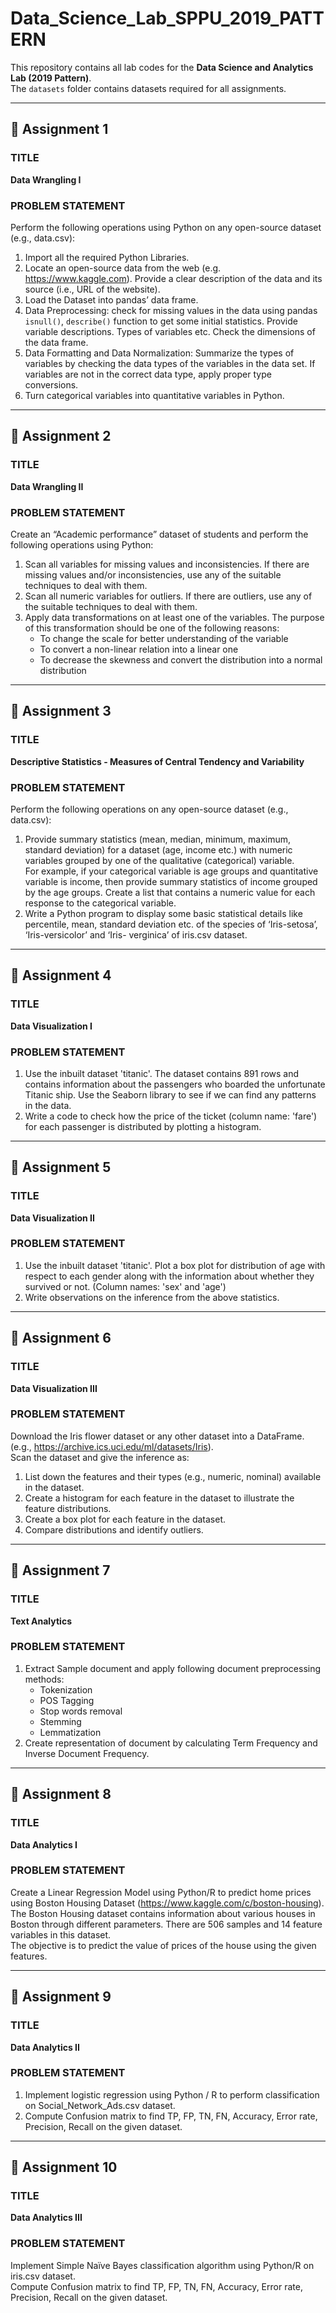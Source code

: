 # Data_Science_Lab_SPPU_2019_PATTERN


This repository contains all lab codes for the **Data Science and Analytics Lab (2019 Pattern)**.  
The `datasets` folder contains datasets required for all assignments.  

------------------------------------------------------------------------------------------------------------------------------------------------------------------

## 📂 Assignment 1

### TITLE  
**Data Wrangling I**

### PROBLEM STATEMENT  
Perform the following operations using Python on any open-source dataset (e.g., data.csv):

1. Import all the required Python Libraries.  
2. Locate an open-source data from the web (e.g. https://www.kaggle.com). Provide a clear description of the data and its source (i.e., URL of the website).  
3. Load the Dataset into pandas’ data frame.  
4. Data Preprocessing: check for missing values in the data using pandas `isnull()`, `describe()` function to get some initial statistics. Provide variable descriptions. Types of variables etc. Check the dimensions of the data frame.  
5. Data Formatting and Data Normalization: Summarize the types of variables by checking the data types  of the variables in the data set. If variables are not in the correct data type, apply proper type conversions.  
6. Turn categorical variables into quantitative variables in Python.  


---

## 📂 Assignment 2

### TITLE  
**Data Wrangling II**

### PROBLEM STATEMENT 
Create an “Academic performance” dataset of students and perform the following operations using Python:

1. Scan all variables for missing values and inconsistencies. If there are missing values and/or inconsistencies, use any of the suitable techniques to deal with them.  
2. Scan all numeric variables for outliers. If there are outliers, use any of the suitable techniques to deal with them.  
3. Apply data transformations on at least one of the variables. The purpose of this transformation should be one of the following reasons:  
   - To change the scale for better understanding of the variable  
   - To convert a non-linear relation into a linear one  
   - To decrease the skewness and convert the distribution into a normal distribution  

---

## 📂 Assignment 3

### TITLE  
**Descriptive Statistics - Measures of Central Tendency and Variability**

### PROBLEM STATEMENT 
Perform the following operations on any open-source dataset (e.g., data.csv):

1. Provide summary statistics (mean, median, minimum, maximum, standard deviation) for a dataset (age, income etc.) with numeric variables grouped by one of the qualitative (categorical) variable.  
   For example, if your categorical variable is age groups and quantitative variable is income, then provide summary statistics of income grouped by the age groups. Create a list that contains a numeric value for each response to the categorical variable.  
2. Write a Python program to display some basic statistical details like percentile, mean, standard deviation etc. of the species of ‘Iris-setosa’, ‘Iris-versicolor’ and ‘Iris- verginica’ of iris.csv dataset.  


---

## 📂 Assignment 4

### TITLE  
**Data Visualization I**

### PROBLEM STATEMENT 

1. Use the inbuilt dataset 'titanic'. The dataset contains 891 rows and contains information about the passengers who boarded the unfortunate Titanic ship. Use the Seaborn library to see if we can find any patterns in the data.  
2. Write a code to check how the price of the ticket (column name: 'fare') for each passenger is distributed by plotting a histogram.

---

## 📂 Assignment 5

### TITLE  
**Data Visualization II**

### PROBLEM STATEMENT 

1. Use the inbuilt dataset 'titanic'. Plot a box plot for distribution of age with respect to each gender along with the information about whether they survived or not. (Column names: 'sex' and 'age')  
2. Write observations on the inference from the above statistics.

---

## 📂 Assignment 6

### TITLE  
**Data Visualization III**

### PROBLEM STATEMENT 
Download the Iris flower dataset or any other dataset into a DataFrame. (e.g., https://archive.ics.uci.edu/ml/datasets/Iris).  
Scan the dataset and give the inference as:

1. List down the features and their types (e.g., numeric, nominal) available in the dataset.  
2. Create a histogram for each feature in the dataset to illustrate the feature distributions.  
3. Create a box plot for each feature in the dataset.  
4. Compare distributions and identify outliers.

---

## 📂 Assignment 7

### TITLE  
**Text Analytics**

### PROBLEM STATEMENT 

1. Extract Sample document and apply following document preprocessing methods:  
   - Tokenization  
   - POS Tagging  
   - Stop words removal  
   - Stemming  
   - Lemmatization  
2. Create representation of document by calculating Term Frequency and Inverse Document Frequency.

---

## 📂 Assignment 8

### TITLE  
**Data Analytics I**

### PROBLEM STATEMENT 
Create a Linear Regression Model using Python/R to predict home prices using Boston Housing Dataset (https://www.kaggle.com/c/boston-housing).  
The Boston Housing dataset contains information about various houses in Boston through different parameters. There are 506 samples and 14 feature variables in this dataset.  
The objective is to predict the value of prices of the house using the given features.

---

## 📂 Assignment 9

### TITLE  
**Data Analytics II**

### PROBLEM STATEMENT 

1. Implement logistic regression using Python / R to perform classification on Social_Network_Ads.csv dataset.  
2. Compute Confusion matrix to find TP, FP, TN, FN, Accuracy, Error rate, Precision, Recall on the given dataset.

---

## 📂 Assignment 10

### TITLE  
**Data Analytics III**

### PROBLEM STATEMENT 
Implement Simple Naïve Bayes classification algorithm using Python/R on iris.csv dataset.  
Compute Confusion matrix to find TP, FP, TN, FN, Accuracy, Error rate, Precision, Recall on the given dataset.
